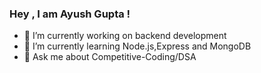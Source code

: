 ### Hey , I am Ayush Gupta !

- 🔭 I’m currently working on backend development
- 🌱 I’m currently learning Node.js,Express and MongoDB
- 💬 Ask me about Competitive-Coding/DSA
<!-- - 👯 I’m looking to collaborate on ... -->
<!-- - 🤔 I’m looking for help with ... -->
<!-- - 📫 How to reach me: ... -->
<!-- - 😄 Pronouns: ... -->
<!-- - ⚡ Fun fact: ... -->
